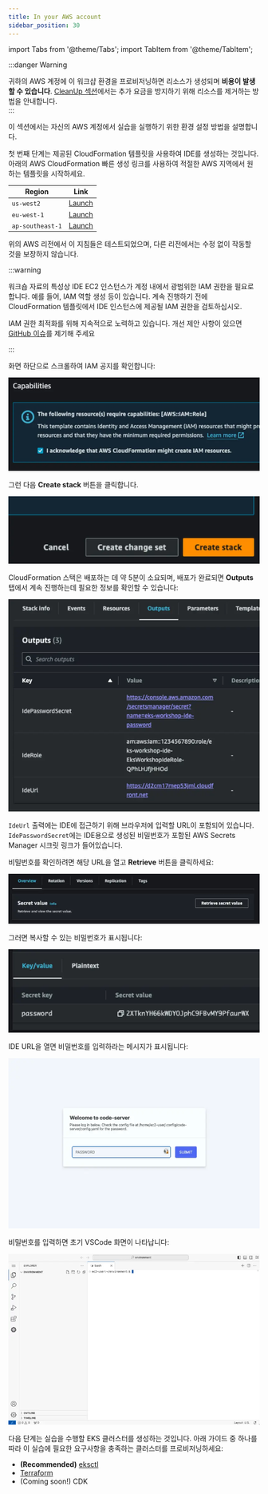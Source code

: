 ```yaml
---
title: In your AWS account
sidebar_position: 30
---
```


import Tabs from '@theme/Tabs';
import TabItem from '@theme/TabItem';

:::danger Warning

귀하의 AWS 계정에 이 워크샵 환경을 프로비저닝하면 리소스가 생성되며 **비용이 발생할 수 있습니다**. [CleanUp 섹션](cleanup)에서는 추가 요금을 방지하기 위해 리소스를 제거하는 방법을 안내합니다.\
:::

이 섹션에서는 자신의 AWS 계정에서 실습을 실행하기 위한 환경 설정 방법을 설명합니다.

첫 번째 단계는 제공된 CloudFormation 템플릿을 사용하여 IDE를 생성하는 것입니다. 아래의 AWS CloudFormation 빠른 생성 링크를 사용하여 적절한 AWS 지역에서 원하는 템플릿을 시작하세요.

| Region           | Link                                                                                                                                                                                                                                                                                                                              |
| ---------------- | --------------------------------------------------------------------------------------------------------------------------------------------------------------------------------------------------------------------------------------------------------------------------------------------------------------------------------- |
| `us-west2`       | [Launch](https://us-west-2.console.aws.amazon.com/cloudformation/home#/stacks/quickcreate?templateUrl=https://ws-assets-prod-iad-r-pdx-f3b3f9f1a7d6a3d0.s3.us-west-2.amazonaws.com/39146514-f6d5-41cb-86ef-359f9d2f7265/eks-workshop-vscode-cfn.yaml&stackName=eks-workshop-ide&param_RepositoryRef=VAR::MANIFESTS_REF)           |
| `eu-west-1`      | [Launch](https://eu-west-1.console.aws.amazon.com/cloudformation/home#/stacks/quickcreate?templateUrl=https://ws-assets-prod-iad-r-dub-85e3be25bd827406.s3.eu-west-1.amazonaws.com/39146514-f6d5-41cb-86ef-359f9d2f7265/eks-workshop-vscode-cfn.yaml&stackName=eks-workshop-ide&param_RepositoryRef=VAR::MANIFESTS_REF)           |
| `ap-southeast-1` | [Launch](https://ap-southeast-1.console.aws.amazon.com/cloudformation/home#/stacks/quickcreate?templateUrl=https://ws-assets-prod-iad-r-sin-694a125e41645312.s3.ap-southeast-1.amazonaws.com/39146514-f6d5-41cb-86ef-359f9d2f7265/eks-workshop-vscode-cfn.yaml&stackName=eks-workshop-ide&param_RepositoryRef=VAR::MANIFESTS_REF) |

위의 AWS 리전에서 이 지침들은 테스트되었으며, 다른 리전에서는 수정 없이 작동할 것을 보장하지 않습니다.

:::warning

워크숍 자료의 특성상 IDE EC2 인스턴스가 계정 내에서 광범위한 IAM 권한을 필요로 합니다. 예를 들어, IAM 역할 생성 등이 있습니다. 계속 진행하기 전에 CloudFormation 템플릿에서 IDE 인스턴스에 제공될 IAM 권한을 검토하십시오.

IAM 권한 최적화를 위해 지속적으로 노력하고 있습니다. 개선 제안 사항이 있으면 [GitHub 이슈](https://github.com/aws-samples/eks-workshop-v2/issues)를 제기해 주세요

:::

화면 하단으로 스크롤하여 IAM 공지를 확인합니다:

![acknowledge IAM](./assets/acknowledge-iam.webp)

그런 다음 **Create stack** 버튼을 클릭합니다.

![Create Stack](./assets/create-stack.webp)

CloudFormation 스택은 배포하는 데 약 5분이 소요되며, 배포가 완료되면 **Outputs** 탭에서 계속 진행하는데 필요한 정보를 확인할 수 있습니다:

![cloudformation outputs](./assets/vscode-outputs.webp)

`IdeUrl` 출력에는 IDE에 접근하기 위해 브라우저에 입력할 URL이 포함되어 있습니다. `IdePasswordSecret`에는 IDE용으로 생성된 비밀번호가 포함된 AWS Secrets Manager 시크릿 링크가 들어있습니다.

비밀번호를 확인하려면 해당 URL을 열고 **Retrieve** 버튼을 클릭하세요:

![secretsmanager retrieve](./assets/vscode-password-retrieve.webp)

그러면 복사할 수 있는 비밀번호가 표시됩니다:

![cloudformation outputs](./assets/vscode-password-visible.webp)

IDE URL을 열면 비밀번호를 입력하라는 메시지가 표시됩니다:

![cloudformation outputs](./assets/vscode-password.webp)

비밀번호를 입력하면 초기 VSCode 화면이 나타납니다:

![cloudformation outputs](./assets/vscode-splash.webp)

다음 단계는 실습을 수행할 EKS 클러스터를 생성하는 것입니다. 아래 가이드 중 하나를 따라 이 실습에 필요한 요구사항을 충족하는 클러스터를 프로비저닝하세요:

- **(Recommended)** [eksctl](./using-eksctl.md)
- [Terraform](./using-terraform.md)
- (Coming soon!) CDK